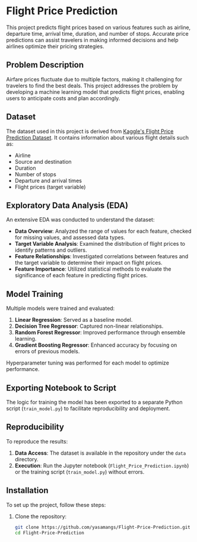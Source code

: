 # Flight Price Prediction

This project predicts flight prices based on various features such as airline, departure time, arrival time, duration, and number of stops. Accurate price predictions can assist travelers in making informed decisions and help airlines optimize their pricing strategies.

## Problem Description

Airfare prices fluctuate due to multiple factors, making it challenging for travelers to find the best deals. This project addresses the problem by developing a machine learning model that predicts flight prices, enabling users to anticipate costs and plan accordingly.

## Dataset

The dataset used in this project is derived from [Kaggle's Flight Price Prediction Dataset](https://www.kaggle.com/code/azizashfak/flight-price-prediction-accuracy-98-61). It contains information about various flight details such as:

- Airline
- Source and destination
- Duration
- Number of stops
- Departure and arrival times
- Flight prices (target variable)

## Exploratory Data Analysis (EDA)

An extensive EDA was conducted to understand the dataset:

- **Data Overview**: Analyzed the range of values for each feature, checked for missing values, and assessed data types.
- **Target Variable Analysis**: Examined the distribution of flight prices to identify patterns and outliers.
- **Feature Relationships**: Investigated correlations between features and the target variable to determine their impact on flight prices.
- **Feature Importance**: Utilized statistical methods to evaluate the significance of each feature in predicting flight prices.

## Model Training

Multiple models were trained and evaluated:

1. **Linear Regression**: Served as a baseline model.
2. **Decision Tree Regressor**: Captured non-linear relationships.
3. **Random Forest Regressor**: Improved performance through ensemble learning.
4. **Gradient Boosting Regressor**: Enhanced accuracy by focusing on errors of previous models.

Hyperparameter tuning was performed for each model to optimize performance.

## Exporting Notebook to Script

The logic for training the model has been exported to a separate Python script (`train_model.py`) to facilitate reproducibility and deployment.

## Reproducibility

To reproduce the results:

1. **Data Access**: The dataset is available in the repository under the `data` directory.
2. **Execution**: Run the Jupyter notebook (`Flight_Price_Prediction.ipynb`) or the training script (`train_model.py`) without errors.

## Installation

To set up the project, follow these steps:

1. Clone the repository:
   ```bash
   git clone https://github.com/yasamangs/Flight-Price-Prediction.git
   cd Flight-Price-Prediction
